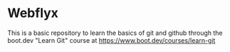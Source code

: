 # Webflyx

This is a basic repository to learn the basics of git and github through the boot.dev "Learn Git" course at https://www.boot.dev/courses/learn-git